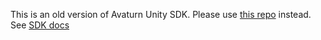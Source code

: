 This is an old version of Avaturn Unity SDK. Please use [this repo](https://github.com/avaturn/avaturn-unity-webview-sdk) instead. See [SDK docs](https://docs.avaturn.me/docs/integration/unity/)
